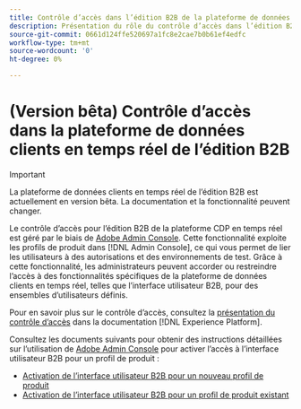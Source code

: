 ```yaml
---
title: Contrôle d’accès dans l’édition B2B de la plateforme de données clients en temps réel
description: Présentation du rôle du contrôle d’accès dans l’édition B2B de la plateforme de données clients en temps réel.
source-git-commit: 0661d124ffe520697a1fc8e2cae7b0b61ef4edfc
workflow-type: tm+mt
source-wordcount: '0'
ht-degree: 0%

---
```


# (Version bêta) Contrôle d’accès dans la plateforme de données clients en temps réel de l’édition B2B

>[!IMPORTANT]
>
>La plateforme de données clients en temps réel de l’édition B2B est actuellement en version bêta. La documentation et la fonctionnalité peuvent changer.

Le contrôle d’accès pour l’édition B2B de la plateforme CDP en temps réel est géré par le biais de [Adobe Admin Console](http://adminconsole.adobe.com). Cette fonctionnalité exploite les profils de produit dans [!DNL Admin Console], ce qui vous permet de lier les utilisateurs à des autorisations et des environnements de test. Grâce à cette fonctionnalité, les administrateurs peuvent accorder ou restreindre l’accès à des fonctionnalités spécifiques de la plateforme de données clients en temps réel, telles que l’interface utilisateur B2B, pour des ensembles d’utilisateurs définis.

Pour en savoir plus sur le contrôle d’accès, consultez la [présentation du contrôle d’accès](../../access-control/home.md) dans la documentation [!DNL Experience Platform].

Consultez les documents suivants pour obtenir des instructions détaillées sur l’utilisation de [Adobe Admin Console](http://adminconsole.adobe.com) pour activer l’accès à l’interface utilisateur B2B pour un profil de produit :

* [Activation de l’interface utilisateur B2B pour un nouveau profil de produit](../../access-control/ui/create-profile.md)
* [Activation de l’interface utilisateur B2B pour un profil de produit existant](../../access-control/ui/details-and-services.md)